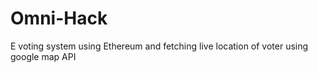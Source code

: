# Omni-Hack
E voting system using Ethereum and fetching live location of voter using google map API
